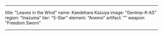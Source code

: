 ---

title: "Leaves in the Wind"
name: Kaedehara Kazuya
image: "GenImp-K-AS"
region: "Inazuma"
tier: "5-Star"
element: "Anemo"
artifact: ""
weapon: "Freedom Sworn"

---